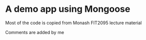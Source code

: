 # A demo app using Mongoose

Most of the code is copied from Monash FIT2095 lecture material

Comments are added by me

